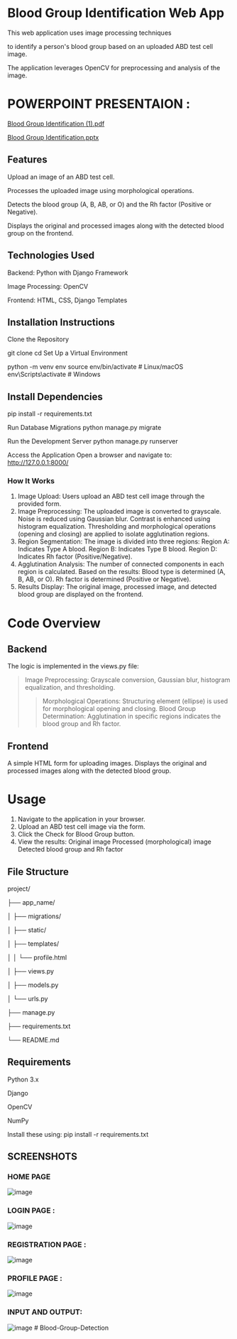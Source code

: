 # Blood Group Identification Web App

This web application uses image processing techniques 

to identify a person's blood group based on an uploaded ABD test cell image. 

The application leverages OpenCV for preprocessing and analysis of the image.

# POWERPOINT PRESENTAION :
[Blood Group Identification  (1).pdf](https://github.com/user-attachments/files/17948741/Blood.Group.Identification.1.pdf)

[Blood Group Identification.pptx](https://github.com/user-attachments/files/17948829/Blood.Group.Identification.pptx)

## Features
Upload an image of an ABD test cell.

Processes the uploaded image using morphological operations.

Detects the blood group (A, B, AB, or O) and the Rh factor (Positive or Negative).

Displays the original and processed images along with the detected blood group on the frontend.

## Technologies Used
Backend: Python with Django Framework

Image Processing: OpenCV

Frontend: HTML, CSS, Django Templates

## Installation Instructions

Clone the Repository

git clone <repository-url>
cd <repository-folder>
Set Up a Virtual Environment

python -m venv env
source env/bin/activate # Linux/macOS
env\Scripts\activate # Windows

## Install Dependencies

pip install -r requirements.txt

Run Database Migrations
python manage.py migrate

Run the Development Server
python manage.py runserver

Access the Application Open a browser and navigate to:
http://127.0.0.1:8000/

### How It Works

1. Image Upload:
   Users upload an ABD test cell image through the provided form.
2. Image Preprocessing:
   The uploaded image is converted to grayscale.
   Noise is reduced using Gaussian blur.
   Contrast is enhanced using histogram equalization.
   Thresholding and morphological operations (opening and closing) are applied to isolate agglutination regions.
3. Region Segmentation:
   The image is divided into three regions:
   Region A: Indicates Type A blood.
   Region B: Indicates Type B blood.
   Region D: Indicates Rh factor (Positive/Negative).
4. Agglutination Analysis:
   The number of connected components in each region is calculated.
   Based on the results:
   Blood type is determined (A, B, AB, or O).
   Rh factor is determined (Positive or Negative).
5. Results Display:
   The original image, processed image, and detected blood group are displayed on the frontend.

# Code Overview
## Backend
The logic is implemented in the views.py file:

> Image Preprocessing:
Grayscale conversion, Gaussian blur, histogram equalization, and thresholding.
> >Morphological Operations:
Structuring element (ellipse) is used for morphological opening and closing.
> Blood Group Determination:
Agglutination in specific regions indicates the blood group and Rh factor.

## Frontend
A simple HTML form for uploading images.
Displays the original and processed images along with the detected blood group.

# Usage

1. Navigate to the application in your browser.
2. Upload an ABD test cell image via the form.
3. Click the Check for Blood Group button.
4. View the results:
   Original image
   Processed (morphological) image
   Detected blood group and Rh factor

## File Structure

project/

├── app_name/

│ ├── migrations/

│ ├── static/

│ ├── templates/

│ │ └── profile.html

│ ├── views.py

│ ├── models.py

│ └── urls.py

├── manage.py

├── requirements.txt

└── README.md

## Requirements
Python 3.x

Django

OpenCV

NumPy

Install these using:
pip install -r requirements.txt

## SCREENSHOTS 
### HOME PAGE
![image](https://github.com/user-attachments/assets/467ac829-0f7a-4d38-b164-c80fb107886e)

### LOGIN PAGE :
![image](https://github.com/user-attachments/assets/a3403fe0-c723-45b3-a90c-4491212249e4)

### REGISTRATION PAGE :
![image](https://github.com/user-attachments/assets/5baa2973-5a2a-4a25-80fe-0a39d093a8bc)

### PROFILE PAGE :
![image](https://github.com/user-attachments/assets/8f50b3bb-301e-45e6-b6c4-429f2bc788be)

### INPUT AND OUTPUT:
![image](https://github.com/user-attachments/assets/663fd878-ff5e-429d-bf5b-1fe769a00b98)
#   B l o o d - G r o u p - D e t e c t i o n  
 